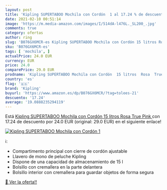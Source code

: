 ```yaml
---
layout: post
title: 'Kipling SUPERTABOO Mochila con Cordón  1 al 17.24 % de descuento'
date: 2021-02-10 00:51:14
image: 'https://m.media-amazon.com/images/I/514dA-l476L._SL200_.jpg'
comments: true
category: ofertas
author: ring
slug: 'B076GX6MCR-es Kipling SUPERTABOO Mochila con Cordón 15 litros Rosa True...'
sku: 'B076GX6MCR-es'
tags: [ 'mochila', ]
actualPrice: 24.0 EUR
currency: EUR
price: 24.0
comparePrice: 29.0 EUR
prodname: 'Kipling SUPERTABOO Mochila con Cordón  15 litros  Rosa  True Pink '
country: 'es'
flag: '🇪🇸'
brand: 'Kipling'
buyurl: 'https://www.amazon.es/dp/B076GX6MCR/?tag=tolees-21'
descuento: '17.24'
average: '19.0888235294119'
---
```


Está [Kipling SUPERTABOO Mochila con Cordón  15 litros  Rosa  True Pink ](https://www.amazon.es/dp/B076GX6MCR/?tag=tolees-21) con 17.24 de descuento por 24.0 EUR (original: 29.0 EUR) en el siguiente enlace!

[![Kipling SUPERTABOO Mochila con Cordón  1](https://m.media-amazon.com/images/I/514dA-l476L._SL200_.jpg)](https://www.amazon.es/dp/B076GX6MCR/?tag=tolees-21)

ℹ️:

- Compartimento principal con cierre de cordón ajustable
- Llavero de mono de peluche Kipling
- Dispone de una capacidad de almacenamiento de 15 l
- Bolsillo con cremallera en la parte delantera
- Bolsillo interior con cremallera para guardar objetos de forma segura

[🛒 Ver la oferta!!](https://www.amazon.es/dp/B076GX6MCR/?tag=tolees-21)
